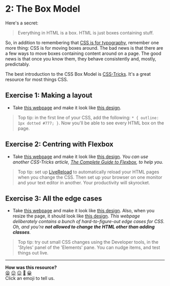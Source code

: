 # 2: The Box Model

Here's a secret:

> Everything in HTML is a box. HTML is just boxes containing stuff.

So, in addition to remembering that [CSS is for typography](./1_css_for_typography.md), remember one more thing: CSS is for moving boxes around. The bad news is that there are a few ways to move boxes containing content around on a page. The good news is that once you know them, they behave consistently and, mostly, predictably.

The best introduction to the CSS Box Model is [CSS-Tricks](https://css-tricks.com/the-css-box-model/). It's a great resource for most things CSS.

## Exercise 1: Making a layout

- Take [this webpage](./webpages/2-1.html) and make it look like [this design](./designs/2-1.jpg).

> Top tip: in the first line of your CSS, add the following: `* { outline: 1px dotted #777; }`. Now you'll be able to see every HTML box on the page.

## Exercise 2: Centring with Flexbox

- Take [this webpage](./webpages/2-2.html) and make it look like [this design](./designs/2-2.jpg). _You can use another CSS-Tricks article, [The Complete Guide to Flexbox](https://css-tricks.com/snippets/css/a-guide-to-flexbox/), to help you._

> Top tip: set up [LiveReload](http://livereload.com/) to automatically reload your HTML pages when you change the CSS. Then set up your browser on one monitor and your text editor in another. Your productivity will skyrocket.

## Exercise 3: All the edge cases

- Take [this webpage](./webpages/2-3.html) and make it look like [this design](./designs/2-3-full.jpg). Also, when you resize the page, it should look like [this design](./designs/2-3-mobile.jpg). _This webpage deliberately contains a bunch of hard-to-figure-out edge cases for CSS. Oh, and you're **not allowed to change the HTML other than adding classes**._

> Top tip: try out small CSS changes using the Developer tools, in the 'Styles' panel of the 'Elements' pane. You can nudge items, and test things out live.

<!-- BEGIN GENERATED SECTION DO NOT EDIT -->

---

**How was this resource?**  
[😫](https://airtable.com/shrUJ3t7KLMqVRFKR?prefill_Repository=makersacademy/course&prefill_File=styling/2_the_box_model.md&prefill_Sentiment=😫) [😕](https://airtable.com/shrUJ3t7KLMqVRFKR?prefill_Repository=makersacademy/course&prefill_File=styling/2_the_box_model.md&prefill_Sentiment=😕) [😐](https://airtable.com/shrUJ3t7KLMqVRFKR?prefill_Repository=makersacademy/course&prefill_File=styling/2_the_box_model.md&prefill_Sentiment=😐) [🙂](https://airtable.com/shrUJ3t7KLMqVRFKR?prefill_Repository=makersacademy/course&prefill_File=styling/2_the_box_model.md&prefill_Sentiment=🙂) [😀](https://airtable.com/shrUJ3t7KLMqVRFKR?prefill_Repository=makersacademy/course&prefill_File=styling/2_the_box_model.md&prefill_Sentiment=😀)  
Click an emoji to tell us.

<!-- END GENERATED SECTION DO NOT EDIT -->
